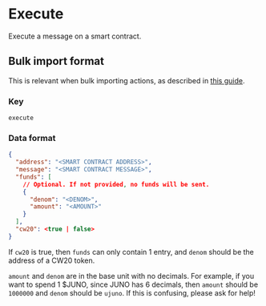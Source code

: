 # Execute

Execute a message on a smart contract.

## Bulk import format

This is relevant when bulk importing actions, as described in [this
guide](https://github.com/DA0-DA0/dao-dao-ui/wiki/Bulk-importing-actions).

### Key

`execute`

### Data format

```json
{
  "address": "<SMART CONTRACT ADDRESS>",
  "message": "<SMART CONTRACT MESSAGE>",
  "funds": [
    // Optional. If not provided, no funds will be sent.
    {
      "denom": "<DENOM>",
      "amount": "<AMOUNT>"
    }
  ],
  "cw20": <true | false>
}
```

If `cw20` is true, then `funds` can only contain 1 entry, and `denom` should be
the address of a CW20 token.

`amount` and `denom` are in the base unit with no decimals. For example, if you
want to spend 1 $JUNO, since JUNO has 6 decimals, then `amount` should be
`1000000` and `denom` should be `ujuno`. If this is confusing, please ask for
help!
